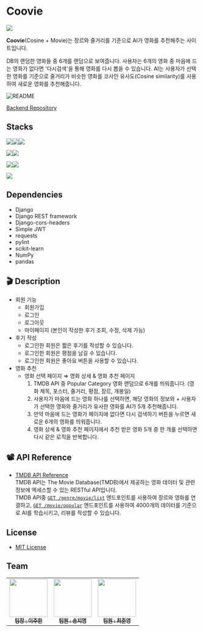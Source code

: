 # Coovie 

![](https://img.shields.io/github/license/joohan10/AIA6_Backend?color=blue)

**Coovie**(Cosine + Movie)는 장르와 줄거리를 기준으로 AI가 영화를 추천해주는 사이트입니다.

DB의 랜덤한 영화들 중 6개를 랜덤으로 보여줍니다. 사용자는 6개의 영화 중 마음에 드는 영화가 없다면 '다시검색'을 통해 영화를 다시 뽑을 수 있습니다. AI는 사용자가 선택한 영화를 기준으로 줄거리가 비슷한 영화를 코사인 유사도(Cosine similarity)를 사용하여 새로운 영화를 추천해줍니다.

![README](https://github.com/nueeng/AIA6_FrontEnd/assets/127704498/536ffe64-6d51-4e71-b832-8ed0f0379662)

[Backend Repository](https://github.com/JooHan10/AIA6_BackEnd)  

## Stacks

<img src="https://img.shields.io/badge/html5-E34F26?style=for-the-badge&logo=html5&logoColor=white"><img src="https://img.shields.io/badge/css-1572B6?style=for-the-badge&logo=css3&logoColor=white"><img src="https://img.shields.io/badge/javascript-F7DF1E?style=for-the-badge&logo=javascript&logoColor=black">

<img src="https://img.shields.io/badge/python-3776AB?style=for-the-badge&logo=python&logoColor=white"><img src="https://img.shields.io/badge/django-092E20?style=for-the-badge&logo=django&logoColor=white">

<img src="https://img.shields.io/badge/git-F05032?style=for-the-badge&logo=git&logoColor=white"><img src="https://img.shields.io/badge/github-181717?style=for-the-badge&logo=github&logoColor=white">

<img src="https://img.shields.io/badge/TMDB-pink?style=for-the-badge&logo=themoviedatabase&logoColor=black">


## Dependencies

- Django
- Django REST framework
- Django-cors-headers
- Simple JWT
- requests
- pylint
- scikit-learn
- NumPy
- pandas

## 🎬 Description

- 회원 기능
    - 회원가입
    - 로그인
    - 로그아웃
    - 마이페이지 (본인이 작성한 후기 조회, 수정, 삭제 가능)
- 후기 작성
    - 로그인한 회원은 짧은 후기를 작성할 수 있습니다.
    - 로그인한 회원은 평점을 남길 수 있습니다.
    - 로그인한 회원은 좋아요 버튼을 사용할 수 있습니다.
- 영화 추천
    - 영화 선택 페이지 ⇒ 영화 상세 & 영화 추천 페이지
        1. TMDB API 중 Popular Category 영화 랜덤으로 6개를 띄워줍니다. (영화 제목, 포스터, 줄거리, 평점, 장르, 개봉일)
        2. 사용자가 마음에 드는 영화 하나를 선택하면, 해당 영화의 정보와 + 사용자가 선택한 영화와 줄거리가 유사한 영화를 AI가 5개 추천해줍니다.
        3. 만약 마음에 드는 영화가 페이지에 없다면 다시 검색하기 버튼을 누르면 새로운 6개의 영화를 띄워줍니다.
        4. 영화 상세 & 영화 추천 페이지에서 추천 받은 영화 5개 중 한 개를 선택하면 다시 같은 로직을 반복합니다.

## 📽 API Reference

- [TMDB API Reference](https://developer.themoviedb.org/reference/intro/getting-started)  
  TMDB API는 The Movie Database(TMDB)에서 제공하는 영화 데이터 및 관련 정보에 액세스할 수 있는 RESTful API입니다.  
  TMDB API중 [`GET /genre/movie/list`](https://developer.themoviedb.org/reference/genre-movie-list) 엔드포인트를 사용하여 장르와 영화를 연결하고, [`GET /movie/popular`](https://developer.themoviedb.org/reference/movie-popular-list) 엔드포인트를 사용하여 4000개의 데이터를 기준으로 AI를 학습시키고, 리뷰를 작성할 수 있습니다.


## License

- [MIT License](https://github.com/JooHan10/AIA6_BackEnd/blob/main/LICENSE)

 ## Team
 
<table>
  <tbody>
    <tr>
      <td align="center"><a href="https://github.com/JooHan10"><img src="https://avatars.githubusercontent.com/u/116674496?v=4" width="100px;" alt=""/><br /><sub><b>팀장 : 이주한</b></sub></a><br /></td>
      <td align="center"><a href="https://github.com/Songjimyung"><img src="https://avatars.githubusercontent.com/u/116045723?v=4" width="100px;" alt=""/><br /><sub><b>팀원 : 송지명</b></sub></a><br /></td>
      <td align="center"><a href="https://github.com/nueeng"><img src="https://avatars.githubusercontent.com/u/127704498?v=4" width="100px;" alt=""/><br /><sub><b>팀원 : 최준영</b></sub></a><br /></td>
    <tr/>
  </tbody>
</table>